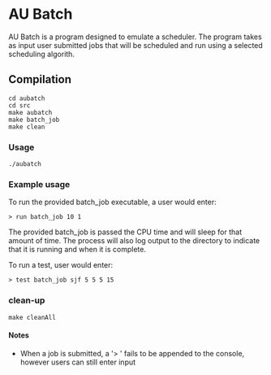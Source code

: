 # AU Batch
AU Batch is a program designed to emulate a scheduler.
The program takes as input user submitted jobs that will be scheduled
and run using a selected scheduling algorith.

## Compilation
```
cd aubatch
cd src
make aubatch
make batch_job
make clean
```

### Usage
```
./aubatch
```

### Example usage
To run the provided batch_job executable, a user would enter:
```
> run batch_job 10 1
```
The provided batch_job is passed the CPU time and will sleep for
that amount of time. The process will also log output to the directory
to indicate that it is running and when it is complete.

To run a test, user would enter:
```
> test batch_job sjf 5 5 5 15
```

### clean-up 
```
make cleanAll
```

#### Notes
* When a job is submitted, a '> ' fails to be appended to the console, however users can still enter input